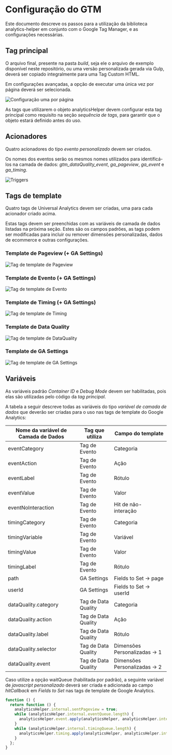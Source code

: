 # Configuração do GTM

Este documento descreve os passos para a utilização da biblioteca analytics-helper em conjunto com o Google Tag Manager, e as configurações necessárias.

## Tag principal

O arquivo final, presente na pasta *build*, seja ele o arquivo de exemplo disponível neste repositório, ou uma versão personalizada gerada via Gulp, deverá ser copiado integralmente para uma Tag Custom HTML.

Em configurações avançadas, a opção de executar uma única vez por página deverá ser selecionada.

![Configuração uma por página](documentation-images/once_per_page.png)

As tags que utilizarem o objeto analyticsHelper devem configurar esta tag principal como requisito na seção *sequência de tags*, para garantir que o objeto estará definido antes do uso.


## Acionadores

Quatro acionadores do tipo *evento personalizado* devem ser criados.

Os nomes dos eventos serão os mesmos nomes utilizados para identificá-los na camada de dados: *gtm_dataQuality_event*, *ga_pageview*, *ga_event* e *ga_timing*.

![Triggers](documentation-images/event_name.png)

## Tags de template

Quatro tags de Universal Analytics devem ser criadas, uma para cada acionador criado acima.

Estas tags devem ser preenchidas com as variáveis de camada de dados listadas na próxima seção. Estes são os campos padrões, as tags podem ser modificadas  para incluir ou remover dimensões personalizadas, dados de ecommerce e outras configurações.

### Template de Pageview (+ GA Settings)
![Tag de template de Pageview](documentation-images/tag_pageview.png)

### Template de Evento (+ GA Settings)
![Tag de template de Evento](documentation-images/tag_event.png)

### Template de Timing (+ GA Settings)
![Tag de template de Timing](documentation-images/tag_timing.png)

### Template de Data Quality
![Tag de template de DataQuality](documentation-images/tag_dataquality.png)

### Template de GA Settings
![Tag de template de GA Settings](documentation-images/var_gasettings.png)


## Variáveis

As variáveis padrão *Container ID* e *Debug Mode* devem ser habilitadas, pois elas são utilizadas pelo código da *tag principal*.

A tabela a seguir descreve todas as variáveis do tipo *variável de camada de dados* que deverão ser criadas para o uso nas tags de template do Google Analytics:

| Nome da variável de Camada de Dados | Tag que utiliza | Campo do template |
| - | - | - |
| eventCategory | Tag de Evento | Categoria |
| eventAction | Tag de Evento | Ação |
| eventLabel | Tag de Evento | Rótulo |
| eventValue | Tag de Evento | Valor |
| eventNoInteraction | Tag de Evento | Hit de não-interação |
| timingCategory | Tag de Evento | Categoria |
| timingVariable | Tag de Evento | Variável |
| timingValue | Tag de Evento | Valor |
| timingLabel | Tag de Evento | Rótulo |
| path | GA Settings | Fields to Set -> page |
| userId | GA Settings | Fields to Set -> userId |
| dataQuality.category | Tag de Data Quality | Categoria |
| dataQuality.action | Tag de Data Quality | Ação |
| dataQuality.label | Tag de Data Quality | Rótulo |
| dataQuality.selector | Tag de Data Quality | Dimensões Personalizadas -> 1 |
| dataQuality.event | Tag de Data Quality | Dimensões Personalizadas -> 2 |

Caso utilize a opção waitQueue (habilitada por padrão), a seguinte variável de *javascript personalizado* deverá ser criada e adicionada ao campo *hitCallback* em *Fields to Set* nas tags de template de Google Analytics.

```javascript
function () {
  return function () {
    analyticsHelper.internal.sentPageview = true;
    while (analyticsHelper.internal.eventQueue.length) {
      analyticsHelper.event.apply(analyticsHelper, analyticsHelper.internal.eventQueue.shift());
    }
    while (analyticsHelper.internal.timingQueue.length) {
      analyticsHelper.timing.apply(analyticsHelper, analyticsHelper.internal.timingQueue.shift());
    }
  };
}
```


